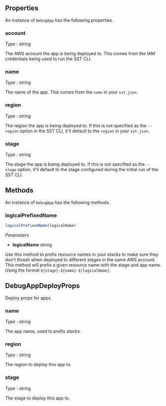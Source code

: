 <!--
!!!!!!!!!!!!!!!!!!!!!!!!!!!!!!!!!!!!!!!!!!!!!!!!!!!!!!!!!!!!!!!
!!                                                           !!
!!  This file has been automatically generated, do not edit  !!
!!                                                           !!
!!!!!!!!!!!!!!!!!!!!!!!!!!!!!!!!!!!!!!!!!!!!!!!!!!!!!!!!!!!!!!!
-->
## Properties
An instance of `DebugApp` has the following properties.
### account

_Type_ : <span class="mono">string</span>

The AWS account the app is being deployed to. This comes from the IAM credentials being used to run the SST CLI.

### name

_Type_ : <span class="mono">string</span>

The name of the app. This comes from the `name` in your `sst.json`.

### region

_Type_ : <span class="mono">string</span>

The region the app is being deployed to. If this is not specified as the `--region` option in the SST CLI, it'll default to the `region` in your `sst.json`.

### stage

_Type_ : <span class="mono">string</span>

The stage the app is being deployed to. If this is not specified as the `--stage` option, it'll default to the stage configured during the initial run of the SST CLI.

## Methods
An instance of `DebugApp` has the following methods.
### logicalPrefixedName

```ts
logicalPrefixedName(logicalName)
```
_Parameters_
- __logicalName__ <span class="mono">string</span>


Use this method to prefix resource names in your stacks to make sure they don't thrash when deployed to different stages in the same AWS account. This method will prefix a given resource name with the stage and app name. Using the format `${stage}-${name}-${logicalName}`.

## DebugAppDeployProps
Deploy props for apps.

### name

_Type_ : <span class="mono">string</span>

The app name, used to prefix stacks.

### region

_Type_ : <span class="mono">string</span>

The region to deploy this app to.

### stage

_Type_ : <span class="mono">string</span>

The stage to deploy this app to.
